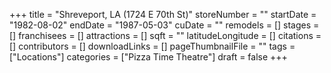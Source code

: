 +++
title = "Shreveport, LA (1724 E 70th St)"
storeNumber = ""
startDate = "1982-08-02"
endDate = "1987-05-03"
cuDate = ""
remodels = []
stages = []
franchisees = []
attractions = []
sqft = ""
latitudeLongitude = []
citations = []
contributors = []
downloadLinks = []
pageThumbnailFile = ""
tags = ["Locations"]
categories = ["Pizza Time Theatre"]
draft = false
+++

